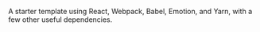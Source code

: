A starter template using React, Webpack, Babel, Emotion, and Yarn, with a few other useful
dependencies.